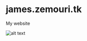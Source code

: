 # james.zemouri.tk
My website 

![alt text](https://img.shields.io/badge/statut-public-green.svg "badge status")

